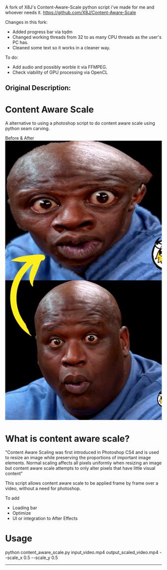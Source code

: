 A fork of X8J's Content-Aware-Scale python script i've made for me and whoever needs it.
https://github.com/X8J/Content-Aware-Scale

Changes in this fork:
- Added progress bar via tqdm
- Changed working threads from 32 to as many CPU threads as the user's PC has.
- Cleaned some text so it works in a cleaner way.

To do:
+ Add audio and possibly worble it via FFMPEG.
+ Check viability of GPU processing via OpenCL

Original Description:
--------------------------------------------------------------------------------------------------
# Content Aware Scale
A alternative to using a photoshop script to do content aware scale using python seam carving.

Before & After
![alt text](https://github.com/X8J/py-content-aware-scale/blob/main/before%20and%20after.png?raw=true)

# What is content aware scale?
"Content Aware Scaling was first introduced in Photoshop CS4 and is used to resize an image while preserving the proportions of important image elements. Normal scaling affects all pixels uniformly when resizing an image but content aware scale attempts to only alter pixels that have little visual content"

This script allows content aware scale to be applied frame by frame over a video, without a need for photoshop.

To add
+ Loading bar
+ Optimize
+ UI or integration to After Effects

# Usage 

python content_aware_scale.py input_video.mp4 output_scaled_video.mp4 --scale_x 0.5 --scale_y 0.5



--------------------------------------------------------------------------------------------------

